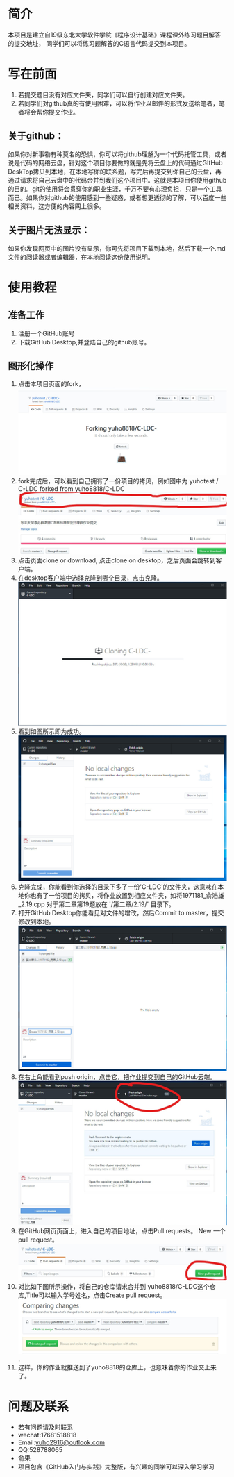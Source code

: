 # 简介
本项目是建立自19级东北大学软件学院《程序设计基础》课程课外练习题目解答的提交地址， 同学们可以将练习题解答的C语言代码提交到本项目。
# 写在前面
1. 若提交题目没有对应文件夹，同学们可以自行创建对应文件夹。
2. 若同学们对github真的有使用困难，可以将作业以邮件的形式发送给笔者，笔者将会帮你提交作业。
## 关于github：
  如果你对新事物有种莫名的恐惧，你可以将github理解为一个代码托管工具，或者说是代码的网络云盘，针对这个项目你要做的就是先将云盘上的代码通过GItHub DeskTop拷贝到本地，在本地写你的联系题，写完后再提交到你自己的云盘，再通过请求将自己云盘中的代码合并到我们这个项目中。这就是本项目你使用github的目的。git的使用将会贯穿你的职业生涯，千万不要有心理负担，只是一个工具而已。如果你对github的使用感到一些疑惑，或者想更透彻的了解，可以百度一些相关资料，这方便的内容网上很多。
## 关于图片无法显示：
  如果你发现网页中的图片没有显示，你可先将项目下载到本地，然后下载一个.md文件的阅读器或者编辑器，在本地阅读这份使用说明。

# 使用教程
## 准备工作
1. 注册一个GitHub账号
2. 下载GitHub Desktop,并登陆自己的github账号。

## 图形化操作
1. 点击本项目页面的fork，![image](./Image/2019-10-16_114524.jpg)
2. fork完成后，可以看到自己拥有了一份项目的拷贝，例如图中为 yuhotest / C-LDC forked from yuho8818/C-LDC![image](./Image/2019-10-16_115012_LI.jpg)
3. 点击页面clone or download, 点击clone on desktop，之后页面会跳转到客户端。
4. 在desktop客户端中选择克隆到哪个目录，点击克隆。![image](./Image/2019-10-16_105554.jpg)
5. 看到如图所示即为成功。![image](./Image/2019-10-16_105846.jpg)
6. 克隆完成，你能看到你选择的目录下多了一份'C-LDC'的文件夹，这意味在本地你也有了一份项目的拷贝，将作业放置到相应文件夹，如将1971181_俞浩雄_2.19.cpp 对于第二章第19题放在 '/第二章/2.19/' 目录下。
7. 打开GitHub Desktop你能看见对文件的增改，然后Commit to master，提交修改到本地。 ![image](./Image/2019-10-16_110351.jpg)
8. 在右上角能看到push origin，点击它，把作业提交到自己的GitHub云端。![image](./Image/2019-10-16_110553_LI.jpg)
9. 在GitHub网页页面上，进入自己的项目地址，点击Pull requests。 New 一个 pull request。![image](./Image/2019-10-16_115202_LI.jpg)
10. 对比如下图所示操作，将自己的仓库请求合并到 yuho8818/C-LDC这个仓库,Title可以输入学号姓名，点击Create pull request。![image](./Image/2019-10-16_115251.jpg).
11. 这样，你的作业就推送到了yuho8818的仓库上，也意味着你的作业交上来了。


# 问题及联系
- 若有问题请及时联系
- wechat:17681518818
- Email:yuho2916@outlook.com
- QQ:528788065
- 俞果
- 项目包含《GitHub入门与实践》完整版，有兴趣的同学可以深入学习学习
